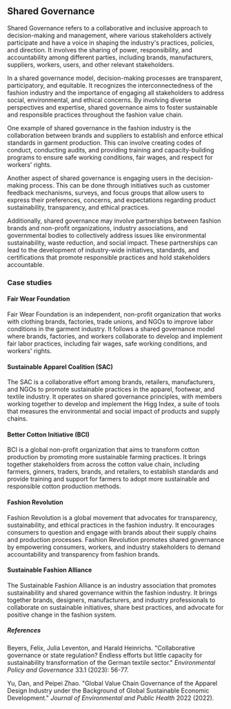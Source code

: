 ﻿## Shared Governance

Shared Governance refers to a collaborative and inclusive approach to decision-making and management, where various stakeholders actively participate and have a voice in shaping the industry's practices, policies, and direction. It involves the sharing of power, responsibility, and accountability among different parties, including brands, manufacturers, suppliers, workers, users, and other relevant stakeholders.

In a shared governance model, decision-making processes are transparent, participatory, and equitable. It recognizes the interconnectedness of the fashion industry and the importance of engaging all stakeholders to address social, environmental, and ethical concerns. By involving diverse perspectives and expertise, shared governance aims to foster sustainable and responsible practices throughout the fashion value chain.

One example of shared governance in the fashion industry is the collaboration between brands and suppliers to establish and enforce ethical standards in garment production. This can involve creating codes of conduct, conducting audits, and providing training and capacity-building programs to ensure safe working conditions, fair wages, and respect for workers' rights.

Another aspect of shared governance is engaging users in the decision-making process. This can be done through initiatives such as customer feedback mechanisms, surveys, and focus groups that allow users to express their preferences, concerns, and expectations regarding product sustainability, transparency, and ethical practices.

Additionally, shared governance may involve partnerships between fashion brands and non-profit organizations, industry associations, and governmental bodies to collectively address issues like environmental sustainability, waste reduction, and social impact. These partnerships can lead to the development of industry-wide initiatives, standards, and certifications that promote responsible practices and hold stakeholders accountable.

### Case studies

#### Fair Wear Foundation

Fair Wear Foundation is an independent, non-profit organization that works with clothing brands, factories, trade unions, and NGOs to improve labor conditions in the garment industry. It follows a shared governance model where brands, factories, and workers collaborate to develop and implement fair labor practices, including fair wages, safe working conditions, and workers' rights.

#### Sustainable Apparel Coalition (SAC)

The SAC is a collaborative effort among brands, retailers, manufacturers, and NGOs to promote sustainable practices in the apparel, footwear, and textile industry. It operates on shared governance principles, with members working together to develop and implement the Higg Index, a suite of tools that measures the environmental and social impact of products and supply chains.

#### Better Cotton Initiative (BCI)

BCI is a global non-profit organization that aims to transform cotton production by promoting more sustainable farming practices. It brings together stakeholders from across the cotton value chain, including farmers, ginners, traders, brands, and retailers, to establish standards and provide training and support for farmers to adopt more sustainable and responsible cotton production methods.

#### Fashion Revolution

Fashion Revolution is a global movement that advocates for transparency, sustainability, and ethical practices in the fashion industry. It encourages consumers to question and engage with brands about their supply chains and production processes. Fashion Revolution promotes shared governance by empowering consumers, workers, and industry stakeholders to demand accountability and transparency from fashion brands.

#### Sustainable Fashion Alliance

The Sustainable Fashion Alliance is an industry association that promotes sustainability and shared governance within the fashion industry. It brings together brands, designers, manufacturers, and industry professionals to collaborate on sustainable initiatives, share best practices, and advocate for positive change in the fashion system.

##### References
Beyers, Felix, Julia Leventon, and Harald Heinrichs. "Collaborative governance or state regulation? Endless efforts but little capacity for sustainability transformation of the German textile sector." _Environmental Policy and Governance_ 33.1 (2023): 56-77.


Yu, Dan, and Peipei Zhao. "Global Value Chain Governance of the Apparel Design Industry under the Background of Global Sustainable Economic Development." _Journal of Environmental and Public Health_ 2022 (2022).
